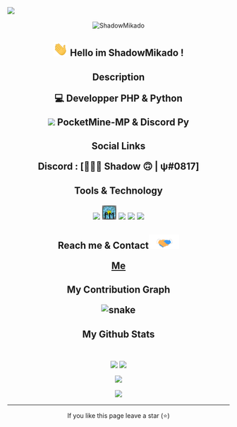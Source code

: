 
<p align="center">
 
</p align="center">
<img src="https://wallpapercave.com/w/wp10471333.png" />

<p align="center">
 
 <img src="https://komarev.com/ghpvc/?username=skilozz&label=Profile%20views&color=00C301&style=flat" alt="ShadowMikado" />


 <h2 align="center"><img src="https://github.com/FilonxTN/FilonxTN/blob/main/Assets/Hi.gif" height="32px"> Hello im ShadowMikado !</p>

<h2 align="center">Description</p>

</p>

:computer: Developper PHP & Python</p>
<img src="https://cdn.discordapp.com/emojis/997796404363788338.webp?size=80" height="32px"> PocketMine-MP & Discord Py</p>

<h2 align="center">Social Links</p>
Discord : [ت⃟⃤ Shadow 🙃 | ψ#0817]
</p>

</p>

<h2 align="center">Tools & Technology</p>

<p align="center"> 
<img src="https://upload.wikimedia.org/wikipedia/commons/thumb/d/d2/PhpStorm_Icon.png/1200px-PhpStorm_Icon.png" height="32px">
<img src="https://raw.githubusercontent.com/github/explore/8468c94d8852c3dcf5bd5ef8aa4003d1380dcdfa/topics/pmmp/pmmp.png" height="32px"/>
<img src="https://upload.wikimedia.org/wikipedia/commons/thumb/9/9a/Visual_Studio_Code_1.35_icon.svg/2048px-Visual_Studio_Code_1.35_icon.svg.png" height="32px"/>
<img src="https://upload.wikimedia.org/wikipedia/fr/thumb/4/4f/Discord_Logo_sans_texte.svg/1818px-Discord_Logo_sans_texte.svg.png" height="32px"/>
<img src="https://cdn4.iconfinder.com/data/icons/iconsimple-logotypes/512/github-512.png" height="32px"/>


</p>

<h2 align="center">Reach me & Contact<img src="https://github.com/FilonxTN/FilonxTN/blob/main/Assets/Handshake.gif" height="32px"> </p> 

<a title="Me" href="127.0.0.1" align="center">
Me
</a>


<h2 align="center">
  My Contribution Graph
<p align="center">
  <img src="https://github.com/ritik307/ritik307/raw/output/github-contribution-grid-snake.svg" alt="snake"></center>
</p>

<h2 align="center">
  My Github Stats
</h2>
 
<br>

<p align = "center">
  <img  src = "https://github-readme-stats.vercel.app/api?username=ShadowMikado&show_icons=true&theme=radical&line_height=27">
  <img src = "https://github-readme-stats.vercel.app/api/top-langs/?username=ShadowMikado&hide=html,css,java,shaderlab,kotlin,hlsl&theme=radical">
</p>

<p align = "center">
 <img  src="https://github-readme-streak-stats.herokuapp.com/?user=ShadowMikado&show_icons=true&locale=en&layout=compact&theme=radical&line_height=0" />
</p> 

<p align = "center">
 <img src="https://activity-graph.herokuapp.com/graph?username=ShadowMikado&theme=redical">
</p> 
<hr>
<p align="center">If you like this page leave a star (⭐)</p>
